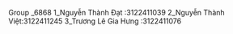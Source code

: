 Group _6868
1_Nguyễn Thành Đạt :3122411039
2_Nguyễn Thành Việt:3122411245
3_Trương Lê Gia Hưng :3122411076
